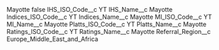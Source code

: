 <?xml version="1.0" encoding="UTF-8"?>
<CustomMetadata xmlns="http://soap.sforce.com/2006/04/metadata" xmlns:xsi="http://www.w3.org/2001/XMLSchema-instance" xmlns:xsd="http://www.w3.org/2001/XMLSchema">
    <label>Mayotte</label>
    <protected>false</protected>
    <values>
        <field>IHS_ISO_Code__c</field>
        <value xsi:type="xsd:string">YT</value>
    </values>
    <values>
        <field>IHS_Name__c</field>
        <value xsi:type="xsd:string">Mayotte</value>
    </values>
    <values>
        <field>Indices_ISO_Code__c</field>
        <value xsi:type="xsd:string">YT</value>
    </values>
    <values>
        <field>Indices_Name__c</field>
        <value xsi:type="xsd:string">Mayotte</value>
    </values>
    <values>
        <field>MI_ISO_Code__c</field>
        <value xsi:type="xsd:string">YT</value>
    </values>
    <values>
        <field>MI_Name__c</field>
        <value xsi:type="xsd:string">Mayotte</value>
    </values>
    <values>
        <field>Platts_ISO_Code__c</field>
        <value xsi:type="xsd:string">YT</value>
    </values>
    <values>
        <field>Platts_Name__c</field>
        <value xsi:type="xsd:string">Mayotte</value>
    </values>
    <values>
        <field>Ratings_ISO_Code__c</field>
        <value xsi:type="xsd:string">YT</value>
    </values>
    <values>
        <field>Ratings_Name__c</field>
        <value xsi:type="xsd:string">Mayotte</value>
    </values>
    <values>
        <field>Referral_Region__c</field>
        <value xsi:type="xsd:string">Europe_Middle_East_and_Africa</value>
    </values>
</CustomMetadata>
